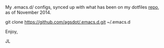My .emacs.d/ configs, synced up with what has been on my dotfiles [repo](github.com/agsdot/dotfiles), as of November 2014.  

git clone https://github.com/agsdot/.emacs.d.git ~/.emacs.d  

Enjoy,


JL
